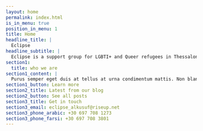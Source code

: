 ```yaml
---
layout: home
permalink: index.html
is_in_menu: true
position_in_menu: 1
title: Home
headline_title: |
  Eclipse
headline_subtitle: |
  Eclipse is a support group for LGBTI+ and Queer refugees in Thessaloniki. We want to create a safe space, where refugees can connect within themselves and to the local LGBTI+ community.
section1:
  title: who we are
section1_content: |
  Purus semper eget duis at tellus at urna condimentum mattis. Non blandit massa enim nec. Integer enim neque volutpat ac tincidunt vitae semper quis. Accumsan tortor posuere ac ut consequat semper viverra nam. Purus semper eget duis at tellus at urna condimentum mattis. Non blandit massa enim nec. Integer enim neque volutpat ac tincidunt vitae semper quis. Accumsan tortor posuere ac ut consequat semper viverra nam.
section1_button: Learn more
section2_title: Latest from our blog
section2_button: See all posts
section3_title: Get in touch
section3_email: eclipse_alkusuf@riseup.net
section3_phone_arabic: +30 697 708 1273
section3_phone_farsi: +30 697 708 3801
---
```

